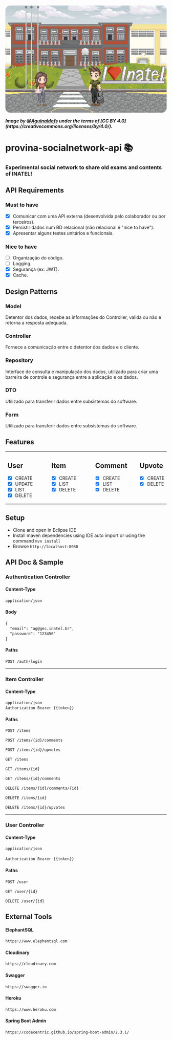 <h5 align="left">
  <a href=https://provinasocialnetwork.herokuapp.com>
  <p><img alt="ProvinaBanner" title="Click here for DEMO!" src="src\main\resources\banner\image.png" /></p> </a> 
  <p>Image by <a href= "https://www.instagram.com/agui.nart"/>@Aguinaldofs</a> under the terms of [CC BY 4.0](https://creativecommons.org/licenses/by/4.0/).</p>
  
</h5>
<h1 align="left">
    provina-socialnetwork-api 📚
</h1>
<h3 align="left">Experimental social network to share old exams and contents of INATEL!  
  </h3>

API Requirements
-----
### Must to have
- [x] Comunicar com uma API externa (desenvolvida pelo colaborador ou por terceiros).
- [x] Persistir dados num BD relacional (não relacional é "nice to have").
- [x] Apresentar alguns testes unitários e funcionais.

### Nice to have
- [ ] Organização do código.
- [ ] Logging.
- [x] Segurança (ex: JWT).
- [x] Cache.

Design Patterns
-----
  ### Model
  Detentor dos dados, recebe as informações do Controller, valida
  ou não e retorna a resposta adequada.

  ### Controller
  Fornece a comunicação entre o detentor dos dados e o cliente.

  ### Repository
  Interface de consulta e manipulação dos dados, utilizado para criar uma barreira de controle e segurança entre a aplicação e os dados.

  ### DTO
  Utilizado para transferir dados entre subsistemas do software.

  ### Form 
  Utilizado para transferir dados entre subsistemas do software.


Features
-----

  <table border="0" width="100%"
  >
  <tr>

  <td width="28%" valign="top" border="0">

  ## User
  - [x] CREATE
  - [x] UPDATE
  - [x] LIST
  - [x] DELETE

  </td>
  <td width="28%" valign="top">

  ## Item
  - [x] CREATE
  - [x] LIST
  - [x] DELETE

  </td>
  <td width="28%" valign="top">

  ## Comment
  - [x] CREATE
  - [x] LIST
  - [x] DELETE

  </td>

  <td width="28%" valign="top">
  
  ## Upvote
  - [x] CREATE
  - [x] DELETE

  </td>

</tr>
</table>




Setup
-----
- Clone and open in Eclipse IDE
- Install maven dependencies using IDE auto import or using the command ``mvn install``
- Browse ``http://localhost:8080``
    
API Doc & Sample
----------------

###  Authentication Controller
  
  #### Content-Type
  
    application/json
    
  #### Body
  
    {
      "email": "ag@gec.inatel.br",
      "password": "123456"
    }
    
  #### Paths
  
    POST /auth/login
-----    
### Item Controller

 #### Content-Type
   ```
   application/json
   Authorization Bearer {{token}}
   ```
 #### Paths
  ```
  POST /items
  ```
   ```
  POST /items/{id}/comments
  ```
   ```
  POST /items/{id}/upvotes
  ```
   ```
  GET /items
  ```
  ```
  GET /items/{id}
  ```
   ```
  GET /items/{id}/comments
  ```
   ```
  DELETE /items/{id}/comments/{id}
  ```
  ```
  DELETE /items/{id}
  ```
  
  ```
  DELETE /items/{id}/upvotes
  ```
-----  
### User Controller
 
  #### Content-Type
   ```
   application/json
   
   Authorization Bearer {{token}}
   ```
  #### Paths
    
    POST /user
    
   ```
   GET /user/{id}
   ```
   ```
   DELETE /user/{id}
   ```
   
External Tools
----------------

  #### ElephantSQL
  ```
  https://www.elephantsql.com
  ```
  #### Cloudinary
  ```
  https://cloudinary.com
  ```
  #### Swagger
  ```
  https://swagger.io
  ```
  #### Heroku
  ```
  https://www.heroku.com
  ```
  #### Spring Boot Admin
  ```
  https://codecentric.github.io/spring-boot-admin/2.3.1/
  ```

